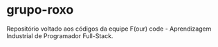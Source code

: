 # grupo-roxo
Repositório voltado aos códigos da equipe F(our) code - Aprendizagem Industrial de Programador Full-Stack.
